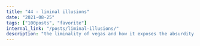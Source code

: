 ```yaml
---
title: "44 - liminal illusions"
date: "2021-08-25"
tags: ["100posts", "favorite"]
internal_link: "/posts/liminal-illusions/"
description: "the liminality of vegas and how it exposes the absurdity of our day-to-day"
---
```

